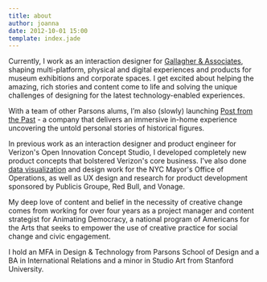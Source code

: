 ```yaml
---
title: about
author: joanna
date: 2012-10-01 15:00
template: index.jade
---
```


Currently, I work as an interaction designer for <a href="http://gallagherdesign.com/">Gallagher & Associates</a>, shaping multi-platform, physical and digital experiences and products for museum exhibitions and corporate spaces. I get excited about helping the amazing, rich stories and content come to life and solving the unique challenges of designing for the latest technology-enabled experiences.

With a team of other Parsons alums, I’m also (slowly) launching <a href="articles/01-postfromthepast">Post from the Past</a> - a company that delivers an immersive in-home experience uncovering the untold personal stories of historical figures.

In previous work as an interaction designer and product engineer for Verizon's Open Innovation Concept Studio, I developed completely new product concepts that bolstered Verizon's core business. I’ve also done <a href="articles/04-nycmayorsoffice">data visualization</a> and design work for the NYC Mayor's Office of Operations, as well as UX design and research for product development sponsored by Publicis Groupe, Red Bull, and Vonage.

My deep love of content and belief in the necessity of creative change comes from working for over four years as a project manager and content strategist for Animating Democracy, a national program of Americans for the Arts that seeks to empower the use of creative practice for social change and civic engagement.

I hold an MFA in Design & Technology from Parsons School of Design and a BA in International Relations and a minor in Studio Art from Stanford University.
